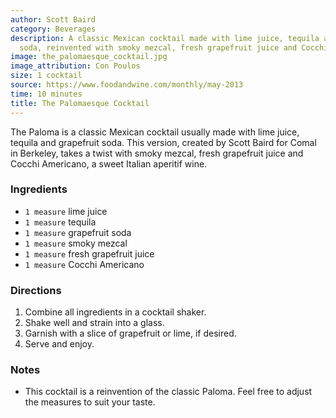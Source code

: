 ```yaml
---
author: Scott Baird
category: Beverages
description: A classic Mexican cocktail made with lime juice, tequila and grapefruit
  soda, reinvented with smoky mezcal, fresh grapefruit juice and Cocchi Americano.
image: the_palomaesque_cocktail.jpg
image_attribution: Con Poulos
size: 1 cocktail
source: https://www.foodandwine.com/monthly/may-2013
time: 10 minutes
title: The Palomaesque Cocktail
---
```

The Paloma is a classic Mexican cocktail usually made with lime juice, tequila and grapefruit soda. This version, created by Scott Baird for Comal in Berkeley, takes a twist with smoky mezcal, fresh grapefruit juice and Cocchi Americano, a sweet Italian aperitif wine.

### Ingredients

* `1 measure` lime juice
* `1 measure` tequila
* `1 measure` grapefruit soda
* `1 measure` smoky mezcal
* `1 measure` fresh grapefruit juice
* `1 measure` Cocchi Americano

### Directions

1. Combine all ingredients in a cocktail shaker.
2. Shake well and strain into a glass.
3. Garnish with a slice of grapefruit or lime, if desired.
4. Serve and enjoy.

### Notes

- This cocktail is a reinvention of the classic Paloma. Feel free to adjust the measures to suit your taste.